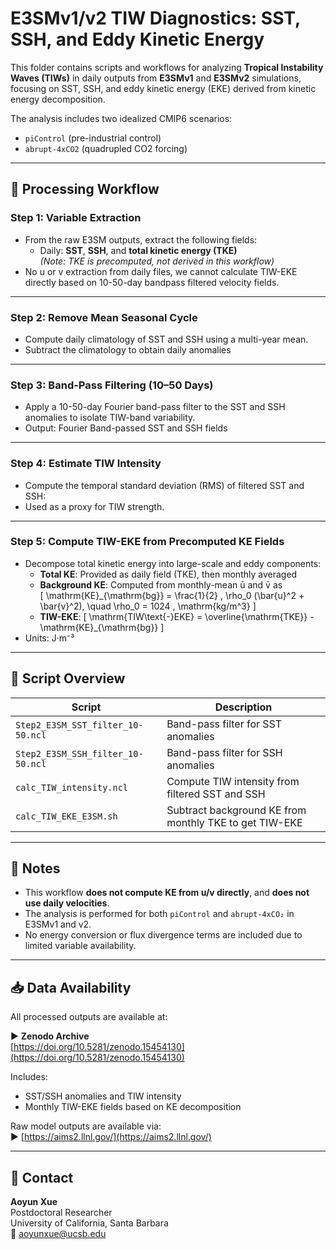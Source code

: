 # E3SMv1/v2 TIW Diagnostics: SST, SSH, and Eddy Kinetic Energy

This folder contains scripts and workflows for analyzing **Tropical Instability Waves (TIWs)** in daily outputs from **E3SMv1** and **E3SMv2** simulations, focusing on SST, SSH, and eddy kinetic energy (EKE) derived from kinetic energy decomposition.

The analysis includes two idealized CMIP6 scenarios:
- `piControl` (pre-industrial control)
- `abrupt-4xCO2` (quadrupled CO2 forcing)

---

## 🔁 Processing Workflow

### Step 1: Variable Extraction
- From the raw E3SM outputs, extract the following fields:
  - Daily: **SST**, **SSH**, and **total kinetic energy (TKE)**  
    *(Note: TKE is precomputed, not derived in this workflow)*  
- No u or v extraction from daily files, we cannot calculate TIW-EKE directly based on 10-50-day bandpass filtered velocity fields.

---

### Step 2: Remove Mean Seasonal Cycle
- Compute daily climatology of SST and SSH using a multi-year mean.
- Subtract the climatology to obtain daily anomalies
---

### Step 3: Band-Pass Filtering (10–50 Days)
- Apply a 10-50-day Fourier band-pass filter to the SST and SSH anomalies to isolate TIW-band variability.
- Output: Fourier Band-passed SST and SSH fields

---

### Step 4: Estimate TIW Intensity
- Compute the temporal standard deviation (RMS) of filtered SST and SSH:
- Used as a proxy for TIW strength.

---

### Step 5: Compute TIW-EKE from Precomputed KE Fields
- Decompose total kinetic energy into large-scale and eddy components:
  - **Total KE**: Provided as daily field (TKE), then monthly averaged
  - **Background KE**: Computed from monthly-mean ū and v̄ as  
    \[
    \mathrm{KE}_{\mathrm{bg}} = \frac{1}{2} \, \rho_0 (\bar{u}^2 + \bar{v}^2), \quad \rho_0 = 1024 \, \mathrm{kg/m^3}
    \]
  - **TIW-EKE**:
    \[
    \mathrm{TIW\text{-}EKE} = \overline{\mathrm{TKE}} - \mathrm{KE}_{\mathrm{bg}}
    \]
- Units: J·m⁻³

---

## 📂 Script Overview

| Script | Description |
|--------|-------------|
| `Step2_E3SM_SST_filter_10-50.ncl` | Band-pass filter for SST anomalies |
| `Step2_E3SM_SSH_filter_10-50.ncl` | Band-pass filter for SSH anomalies |
| `calc_TIW_intensity.ncl` | Compute TIW intensity from filtered SST and SSH |
| `calc_TIW_EKE_E3SM.sh` | Subtract background KE from monthly TKE to get TIW-EKE |

---

## 📌 Notes

- This workflow **does not compute KE from u/v directly**, and **does not use daily velocities**.
- The analysis is performed for both `piControl` and `abrupt-4xCO₂` in E3SMv1 and v2.
- No energy conversion or flux divergence terms are included due to limited variable availability.

---

## 📥 Data Availability

All processed outputs are available at:

▶ **Zenodo Archive**  
[https://doi.org/10.5281/zenodo.15454130](https://doi.org/10.5281/zenodo.15454130)

Includes:
- SST/SSH anomalies and TIW intensity
- Monthly TIW-EKE fields based on KE decomposition

Raw model outputs are available via:  
▶ [https://aims2.llnl.gov/](https://aims2.llnl.gov/)

---

## 📧 Contact

**Aoyun Xue**  
Postdoctoral Researcher  
University of California, Santa Barbara  
📧 aoyunxue@ucsb.edu
